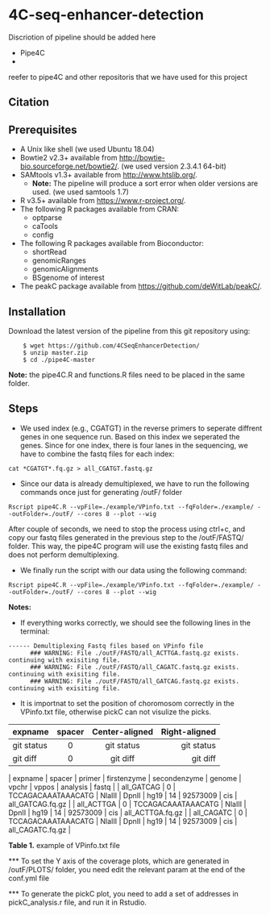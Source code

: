 # 4C-seq-enhancer-detection

Discriotion of pipeline should be added here 

- Pipe4C 
- 

reefer to pipe4C and other repositoris that we have used for this project

## Citation


## Prerequisites

- A Unix like shell (we used Ubuntu 18.04)
- Bowtie2 v2.3+ available from http://bowtie-bio.sourceforge.net/bowtie2/.  (we used version 2.3.4.1 64-bit)
- SAMtools v1.3+ available from http://www.htslib.org/. 
   - **Note:** The pipeline will produce a sort error when older versions are used. (we used samtools 1.7)
- R v3.5+ available from https://www.r-project.org/.
- The following R packages available from CRAN:
  - optparse
  - caTools
  - config
- The following R packages available from Bioconductor:
  - shortRead
  - genomicRanges
  - genomicAlignments
  - BSgenome of interest
- The peakC package available from https://github.com/deWitLab/peakC/.

## Installation

Download the latest version of the pipeline from this git repository using:

```
    $ wget https://github.com/4CSeqEnhancerDetection/
    $ unzip master.zip
    $ cd ./pipe4C-master
```
**Note:** the pipe4C.R and functions.R files need to be placed in the same folder. 


## Steps

- We used index (e.g., CGATGT) in the reverse primers to seperate diffrent genes in one sequence run. Based on this index we seperated the genes. Since for one index, there is four lanes in the sequencing, we have to combine the fastq files for each index:

```
cat *CGATGT*.fq.gz > all_CGATGT.fastq.gz
```

- Since our data is already demultiplexed, we have to run the following commands once just for generating /outF/ folder

```
Rscript pipe4C.R --vpFile=./example/VPinfo.txt --fqFolder=./example/ --outFolder=./outF/ --cores 8 --plot --wig
```

After couple of seconds, we need to stop the process using ctrl+c, and copy our fastq files generated in the previous step to the /outF/FASTQ/ folder. This way, the pipe4C program will use the existing fastq files and does not perform demultiplexing. 

- We finally run the script with our data using the following command:  

```
Rscript pipe4C.R --vpFile=./example/VPinfo.txt --fqFolder=./example/ --outFolder=./outF/ --cores 8 --plot --wig
```

**Notes:** 

- If everything works correctly, we should see the following lines in the terminal: 

```
------ Demultiplexing Fastq files based on VPinfo file
      ### WARNING: File ./outF/FASTQ/all_ACTTGA.fastq.gz exists. continuing with exisiting file.
      ### WARNING: File ./outF/FASTQ/all_CAGATC.fastq.gz exists. continuing with exisiting file.
      ### WARNING: File ./outF/FASTQ/all_GATCAG.fastq.gz exists. continuing with exisiting file.

```

- It is importnat to set the position of choromosom correctly in the VPinfo.txt file, otherwise pickC can not visulize the picks. 

| expname | spacer | Center-aligned | Right-aligned |
| :---         | :---:  |     :---:  |          ---: |
| git status   | 0 | git status     | git status    |
| git diff     |  0 | git diff       | git diff      |


| expname     | spacer | primer	            | firstenzyme 	| secondenzyme	| genome	| vpchr	| vppos		| analysis | fastq 	      | 
| all_GATCAG  | 0		| TCCAGACAAATAAACATG	| NlaIII		   | DpnII		   | hg19	| 14		| 92573009	| cis	     | all_GATCAG.fq.gz |
| all_ACTTGA  | 0		| TCCAGACAAATAAACATG	| NlaIII		   | DpnII		   | hg19	| 14		| 92573009	| cis	     | all_ACTTGA.fq.gz |
| all_CAGATC  | 0		| TCCAGACAAATAAACATG	| NlaIII		   | DpnII		   | hg19	| 14		| 92573009	| cis		  | all_CAGATC.fq.gz |

**Table 1.** example of VPinfo.txt file


*** To set the Y axis of the coverage plots, which are generated in /outF/PLOTS/ folder, you need edit the relevant param at the end of the conf.yml file

*** To generate the pickC plot, you need to add a set of addresses in pickC_analysis.r file, and run it in Rstudio.




